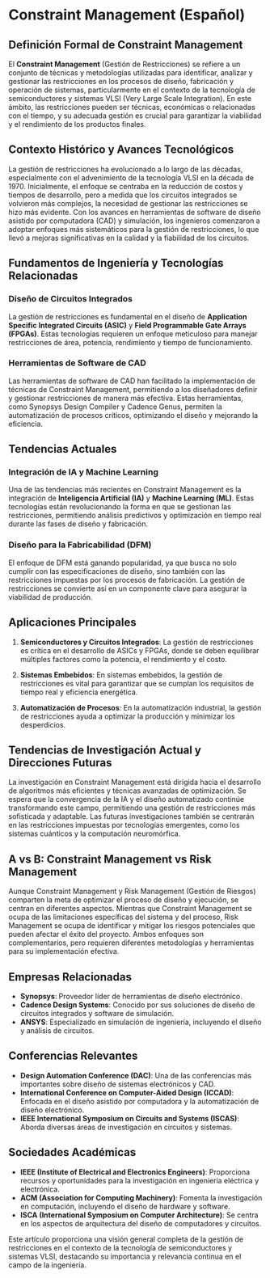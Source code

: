 # Constraint Management (Español)

## Definición Formal de Constraint Management

El **Constraint Management** (Gestión de Restricciones) se refiere a un conjunto de técnicas y metodologías utilizadas para identificar, analizar y gestionar las restricciones en los procesos de diseño, fabricación y operación de sistemas, particularmente en el contexto de la tecnología de semiconductores y sistemas VLSI (Very Large Scale Integration). En este ámbito, las restricciones pueden ser técnicas, económicas o relacionadas con el tiempo, y su adecuada gestión es crucial para garantizar la viabilidad y el rendimiento de los productos finales.

## Contexto Histórico y Avances Tecnológicos

La gestión de restricciones ha evolucionado a lo largo de las décadas, especialmente con el advenimiento de la tecnología VLSI en la década de 1970. Inicialmente, el enfoque se centraba en la reducción de costos y tiempos de desarrollo, pero a medida que los circuitos integrados se volvieron más complejos, la necesidad de gestionar las restricciones se hizo más evidente. Con los avances en herramientas de software de diseño asistido por computadora (CAD) y simulación, los ingenieros comenzaron a adoptar enfoques más sistemáticos para la gestión de restricciones, lo que llevó a mejoras significativas en la calidad y la fiabilidad de los circuitos.

## Fundamentos de Ingeniería y Tecnologías Relacionadas

### Diseño de Circuitos Integrados

La gestión de restricciones es fundamental en el diseño de **Application Specific Integrated Circuits (ASIC)** y **Field Programmable Gate Arrays (FPGAs)**. Estas tecnologías requieren un enfoque meticuloso para manejar restricciones de área, potencia, rendimiento y tiempo de funcionamiento. 

### Herramientas de Software de CAD

Las herramientas de software de CAD han facilitado la implementación de técnicas de Constraint Management, permitiendo a los diseñadores definir y gestionar restricciones de manera más efectiva. Estas herramientas, como Synopsys Design Compiler y Cadence Genus, permiten la automatización de procesos críticos, optimizando el diseño y mejorando la eficiencia.

## Tendencias Actuales

### Integración de IA y Machine Learning

Una de las tendencias más recientes en Constraint Management es la integración de **Inteligencia Artificial (IA)** y **Machine Learning (ML)**. Estas tecnologías están revolucionando la forma en que se gestionan las restricciones, permitiendo análisis predictivos y optimización en tiempo real durante las fases de diseño y fabricación. 

### Diseño para la Fabricabilidad (DFM)

El enfoque de DFM está ganando popularidad, ya que busca no solo cumplir con las especificaciones de diseño, sino también con las restricciones impuestas por los procesos de fabricación. La gestión de restricciones se convierte así en un componente clave para asegurar la viabilidad de producción.

## Aplicaciones Principales

1. **Semiconductores y Circuitos Integrados**: La gestión de restricciones es crítica en el desarrollo de ASICs y FPGAs, donde se deben equilibrar múltiples factores como la potencia, el rendimiento y el costo.
   
2. **Sistemas Embebidos**: En sistemas embebidos, la gestión de restricciones es vital para garantizar que se cumplan los requisitos de tiempo real y eficiencia energética.

3. **Automatización de Procesos**: En la automatización industrial, la gestión de restricciones ayuda a optimizar la producción y minimizar los desperdicios.

## Tendencias de Investigación Actual y Direcciones Futuras

La investigación en Constraint Management está dirigida hacia el desarrollo de algoritmos más eficientes y técnicas avanzadas de optimización. Se espera que la convergencia de la IA y el diseño automatizado continúe transformando este campo, permitiendo una gestión de restricciones más sofisticada y adaptable. Las futuras investigaciones también se centrarán en las restricciones impuestas por tecnologías emergentes, como los sistemas cuánticos y la computación neuromórfica.

## A vs B: Constraint Management vs Risk Management

Aunque Constraint Management y Risk Management (Gestión de Riesgos) comparten la meta de optimizar el proceso de diseño y ejecución, se centran en diferentes aspectos. Mientras que Constraint Management se ocupa de las limitaciones específicas del sistema y del proceso, Risk Management se ocupa de identificar y mitigar los riesgos potenciales que pueden afectar el éxito del proyecto. Ambos enfoques son complementarios, pero requieren diferentes metodologías y herramientas para su implementación efectiva.

## Empresas Relacionadas

- **Synopsys**: Proveedor líder de herramientas de diseño electrónico.
- **Cadence Design Systems**: Conocido por sus soluciones de diseño de circuitos integrados y software de simulación.
- **ANSYS**: Especializado en simulación de ingeniería, incluyendo el diseño y análisis de circuitos.

## Conferencias Relevantes

- **Design Automation Conference (DAC)**: Una de las conferencias más importantes sobre diseño de sistemas electrónicos y CAD.
- **International Conference on Computer-Aided Design (ICCAD)**: Enfocada en el diseño asistido por computadora y la automatización de diseño electrónico.
- **IEEE International Symposium on Circuits and Systems (ISCAS)**: Aborda diversas áreas de investigación en circuitos y sistemas.

## Sociedades Académicas

- **IEEE (Institute of Electrical and Electronics Engineers)**: Proporciona recursos y oportunidades para la investigación en ingeniería eléctrica y electrónica.
- **ACM (Association for Computing Machinery)**: Fomenta la investigación en computación, incluyendo el diseño de hardware y software.
- **ISCA (International Symposium on Computer Architecture)**: Se centra en los aspectos de arquitectura del diseño de computadores y circuitos.

Este artículo proporciona una visión general completa de la gestión de restricciones en el contexto de la tecnología de semiconductores y sistemas VLSI, destacando su importancia y relevancia continua en el campo de la ingeniería.